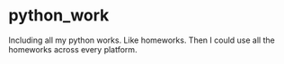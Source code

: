 # python_work
Including all my python works.
Like homeworks.
Then I could use all the homeworks across every platform.
